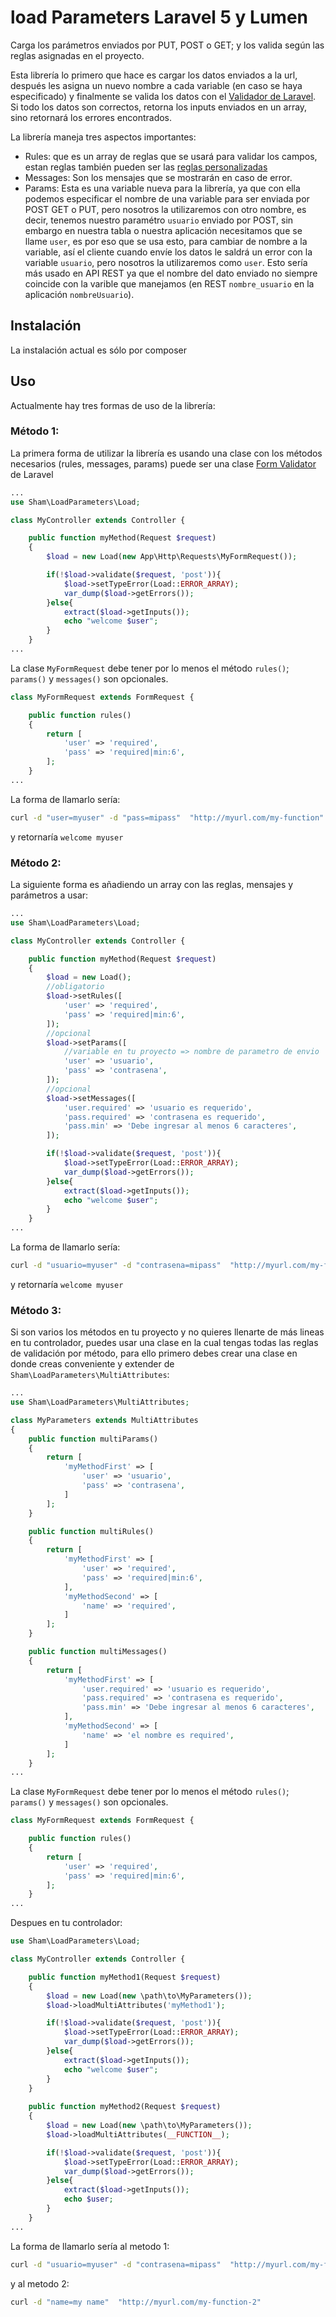 # load Parameters Laravel 5 y Lumen
Carga los parámetros enviados por PUT, POST o GET; y los valida según las reglas asignadas en el proyecto.

Esta librería lo primero que hace es cargar los datos enviados a la url, después les asigna un nuevo nombre a cada variable (en caso se haya especificado) y finalmente se valida los datos con el [Validador de Laravel](https://laravel.com/docs/master/validation). Si todo los datos son correctos, retorna los inputs enviados en un array, sino retornará los errores encontrados.

La librería maneja tres aspectos importantes:
  - Rules: que es un array de reglas que se usará para validar los campos, estan reglas también pueden ser las [reglas personalizadas](https://laravel.com/docs/master/validation#custom-validation-rules)
  - Messages: Son los mensajes que se mostrarán en caso de error.
  - Params: Esta es una variable nueva para la librería, ya que con ella podemos especificar el nombre de una variable para ser enviada por POST GET o PUT, pero nosotros la utilizaremos con otro nombre, es decir, tenemos nuestro paramétro `usuario` enviado por POST, sin embargo en nuestra tabla o nuestra aplicación necesitamos que se llame `user`, es por eso que se usa esto, para cambiar de nombre a la variable, así el cliente cuando envíe los datos le saldrá un error con la variable `usuario`, pero nosotros la utilizaremos como `user`. Esto sería más usado en API REST ya que el nombre del dato enviado no siempre coincide con la varible que manejamos (en REST `nombre_usuario` en la aplicación `nombreUsuario`).

## Instalación
La instalación actual es sólo por composer

## Uso
Actualmente hay tres formas de uso de la librería:

### Método 1:
La primera forma de utilizar la librería es usando una clase con los métodos necesarios (rules, messages, params) puede ser una clase [Form Validator](https://laravel.com/docs/master/validation#form-request-validation) de Laravel

```php
...
use Sham\LoadParameters\Load;

class MyController extends Controller {

	public function myMethod(Request $request)
	{
		$load = new Load(new App\Http\Requests\MyFormRequest());

		if(!$load->validate($request, 'post')){
			$load->setTypeError(Load::ERROR_ARRAY);
			var_dump($load->getErrors());
		}else{
			extract($load->getInputs());
			echo "welcome $user";
		}
	}
...
```
La clase `MyFormRequest` debe tener por lo menos el método `rules()`; `params()` y `messages()` son opcionales.
```php
class MyFormRequest extends FormRequest {

	public function rules()
    {
    	return [
			'user' => 'required',
			'pass' => 'required|min:6',
    	];
    }
...
```
La forma de llamarlo sería:
```sh
curl -d "user=myuser" -d "pass=mipass"  "http://myurl.com/my-function"
```
y retornaría `welcome myuser`

### Método 2:
La siguiente forma es añadiendo un array con las reglas, mensajes y parámetros a usar:
```php
...
use Sham\LoadParameters\Load;

class MyController extends Controller {

	public function myMethod(Request $request)
	{
		$load = new Load();
		//obligatorio
		$load->setRules([
			'user' => 'required',
			'pass' => 'required|min:6',
		]);
		//opcional
		$load->setParams([
			//variable en tu proyecto => nombre de parametro de envio
			'user' => 'usuario',
			'pass' => 'contrasena',
		]);
        //opcional
		$load->setMessages([
			'user.required' => 'usuario es requerido', 
			'pass.required' => 'contrasena es requerido', 
			'pass.min' => 'Debe ingresar al menos 6 caracteres', 
		]);

		if(!$load->validate($request, 'post')){
			$load->setTypeError(Load::ERROR_ARRAY);
			var_dump($load->getErrors());
		}else{
			extract($load->getInputs());
			echo "welcome $user";
		}
	}
...
```
La forma de llamarlo sería:
```sh
curl -d "usuario=myuser" -d "contrasena=mipass"  "http://myurl.com/my-function"
```
y retornaría `welcome myuser`

### Método 3:
Si son varios los métodos en tu proyecto y no quieres llenarte de más lineas en tu controlador, puedes usar una clase en la cual tengas todas las reglas de validación por método, para ello primero debes crear una clase en donde creas conveniente y extender de `Sham\LoadParameters\MultiAttributes`:

```php
...
use Sham\LoadParameters\MultiAttributes;

class MyParameters extends MultiAttributes
{
    public function multiParams()
    {
    	return [
    		'myMethodFirst' => [
    			'user' => 'usuario',
    			'pass' => 'contrasena',
    		]
    	];
    }

    public function multiRules()
    {
    	return [
    		'myMethodFirst' => [
    			'user' => 'required',
    			'pass' => 'required|min:6',
    		],
    		'myMethodSecond' => [
    			'name' => 'required',
    		]
    	];
    }

    public function multiMessages()
    {
    	return [
    		'myMethodFirst' => [
    			'user.required' => 'usuario es requerido', 
				'pass.required' => 'contrasena es requerido', 
				'pass.min' => 'Debe ingresar al menos 6 caracteres', 
    		],
    		'myMethodSecond' => [
    			'name' => 'el nombre es required',
    		]
    	];
    }
...
```
La clase `MyFormRequest` debe tener por lo menos el método `rules()`; `params()` y `messages()` son opcionales.
```php
class MyFormRequest extends FormRequest {

	public function rules()
    {
    	return [
			'user' => 'required',
			'pass' => 'required|min:6',
    	];
    }
...
```
Despues en tu controlador:
```php
use Sham\LoadParameters\Load;

class MyController extends Controller {

	public function myMethod1(Request $request)
	{
		$load = new Load(new \path\to\MyParameters());
		$load->loadMultiAttributes('myMethod1');

		if(!$load->validate($request, 'post')){
			$load->setTypeError(Load::ERROR_ARRAY);
			var_dump($load->getErrors());
		}else{
			extract($load->getInputs());
			echo "welcome $user";
		}
	}
	
	public function myMethod2(Request $request)
	{
		$load = new Load(new \path\to\MyParameters());
		$load->loadMultiAttributes(__FUNCTION__);

		if(!$load->validate($request, 'post')){
			$load->setTypeError(Load::ERROR_ARRAY);
			var_dump($load->getErrors());
		}else{
			extract($load->getInputs());
			echo $user;
		}
	}
...
```
La forma de llamarlo sería al metodo 1:
```sh
curl -d "usuario=myuser" -d "contrasena=mipass"  "http://myurl.com/my-function-1"
```
y al metodo 2:
```sh
curl -d "name=my name"  "http://myurl.com/my-function-2"
```

